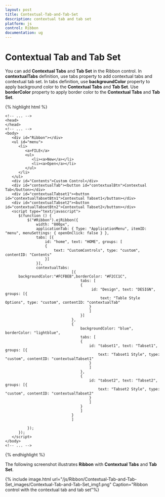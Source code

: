 ```yaml
---
layout: post
title: Contextual-Tab-and-Tab-Set
description: contextual tab and tab set
platform: js
control: Ribbon
documentation: ug
---
```


# Contextual Tab and Tab Set

You can add **Contextual Tabs** and **Tab Set** in the Ribbon control. In **contextualTabs** definition, use tabs property to add contextual tabs and contextual tab set. In tabs definition, use **backgroundColor** property to apply background color to the **Contextual Tabs** and **Tab Set**. Use **borderColor** property to apply border color to the **Contextual Tabs** and **Tab Set**.

{% highlight html %}

    <!-- ... -->
    <head>
    </head>
    <!-- ... -->
    <body>
       <div id="Ribbon"></div>
       <ul id="menu">
          <li>
             <a>FILE</a>
             <ul>
                <li><a>New</a></li>
                <li><a>Open</a></li>
             </ul>
          </li>
       </ul>
       <div id="Contents">Custom Control</div>
       <div id="contextualTab"><button id="contextualBtn">Contextual Tab</button></div>
       <div id="contextualTabset1"><button id="contextualTabsetBtn1">Contextual Tabset1</button></div>
       <div id="contextualTabset2"><button id="contextualTabsetBtn2">Contextual Tabset2</button></div>
       <script type="text/javascript">
          $(function () {
              $("#Ribbon").ejRibbon({
                  width: "800px",
                  applicationTab: { Type: "ApplicationMenu", itemID: "menu", menuSettings: { openOnClick: false } },
                  tabs: [{
                      id: "home", text: "HOME", groups: [
                      {
                          text: "CustomControls", type: "custom", contentID: "Contents"
                      }]
                  }],
                  contextualTabs:
                                  [{
          backgroundColor:"#FCFBEB",borderColor: "#F2CC1C",
                                      tabs: [
                                      {
                                           id: "Design", text: "DESIGN", groups: [{
                                               text: "Table Style Options", type: "custom", contentID: "contextualTab"
                                          }
                                          ]
                                      }]
                                  },
                                  {
                                      backgroundColor: "blue", borderColor: "lightblue",
                                      tabs: [
                                      {
                                          id: "tabset1", text: "Tabset1", groups: [{
                                              text: "Tabset1 Style", type: "custom", contentID: "contextualTabset1"
                                          }
                                          ]
                                      },
                                      {
                                          id: "tabset2", text: "Tabset2", groups: [{
                                              text: "Tabset2 Style", type: "custom", contentID: "contextualTabset2"
                                          }
                                          ]
                                      }
                                      ]
                                  }
                                  ]
          
              });
          });
       </script>
    </body>
    <!-- ... -->

{% endhighlight %}

The following screenshot illustrates **Ribbon** with **Contextual Tabs** and **Tab Set**.

{% include image.html url="/js/Ribbon/Contextual-Tab-and-Tab-Set_images/Contextual-Tab-and-Tab-Set_img1.png" Caption="Ribbon control with the contextual tab and tab set"%}

